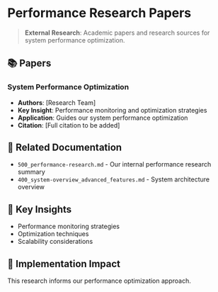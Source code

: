 <!-- CONTEXT_REFERENCE: 400_context-priority-guide.md -->
<!-- MODULE_REFERENCE: 400_performance-optimization-guide.md -->

<!-- MODULE_REFERENCE: 400_system-overview_advanced_features.md -->
<!-- MODULE_REFERENCE: 400_system-overview.md -->
# Performance Research Papers

> **External Research**: Academic papers and research sources for system performance optimization.

## 📚 **Papers**

### **System Performance Optimization**
- **Authors**: [Research Team]
- **Key Insight**: Performance monitoring and optimization strategies
- **Application**: Guides our system performance optimization
- **Citation**: [Full citation to be added]

## 🔗 **Related Documentation**
- `500_performance-research.md` - Our internal performance research summary
- `400_system-overview_advanced_features.md` - System architecture overview

## 📖 **Key Insights**
- Performance monitoring strategies
- Optimization techniques
- Scalability considerations

## 🎯 **Implementation Impact**
This research informs our performance optimization approach.
